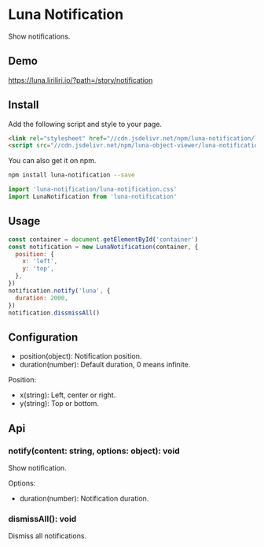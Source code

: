 # Luna Notification

Show notifications.

## Demo

https://luna.liriliri.io/?path=/story/notification

## Install

Add the following script and style to your page.

```html
<link rel="stylesheet" href="//cdn.jsdelivr.net/npm/luna-notification/luna-notification.css" />
<script src="//cdn.jsdelivr.net/npm/luna-object-viewer/luna-notification.js"></script>
```

You can also get it on npm.

```bash
npm install luna-notification --save
```

```javascript
import 'luna-notification/luna-notification.css'
import LunaNotification from 'luna-notification'
```

## Usage

```javascript
const container = document.getElementById('container')
const notification = new LunaNotification(container, {
  position: {
    x: 'left',
    y: 'top',
  },
})
notification.notify('luna', {
  duration: 2000,
})
notification.dissmissAll()
```

## Configuration

* position(object): Notification position.
* duration(number): Default duration, 0 means infinite.

Position:

* x(string): Left, center or right.
* y(string): Top or bottom.

## Api

### notify(content: string, options: object): void

Show notification.

Options:

* duration(number): Notification duration.

### dismissAll(): void

Dismiss all notifications.


